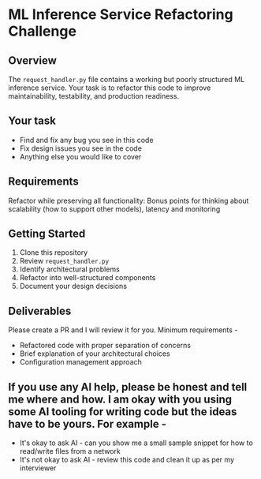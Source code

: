 # ML Inference Service Refactoring Challenge

## Overview

The `request_handler.py` file contains a working but poorly structured ML inference service. Your task is to refactor this code to improve maintainability, testability, and production readiness.

## Your task
- Find and fix any bug you see in this code
- Fix design issues you see in the code
- Anything else you would like to cover

## Requirements

Refactor while preserving all functionality:
Bonus points for thinking about scalability (how to support other models), latency and monitoring

## Getting Started

1. Clone this repository
2. Review `request_handler.py`
3. Identify architectural problems
4. Refactor into well-structured components
5. Document your design decisions

## Deliverables
Please create a PR and I will review it for you. Minimum requirements -

- Refactored code with proper separation of concerns
- Brief explanation of your architectural choices
- Configuration management approach

## If you use any AI help, please be honest and tell me where and how. I am okay with you using some AI tooling for writing code but the ideas have to be yours. For example -
- It's okay to ask AI - can you show me a small sample snippet for how to read/write files from a network
- It's not okay to ask AI - review this code and clean it up as per my interviewer
